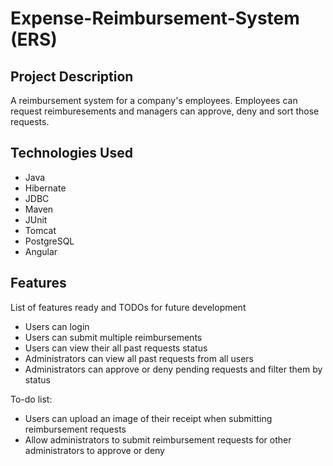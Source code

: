 # Expense-Reimbursement-System (ERS)
## Project Description
A reimbursement system for a company's employees. Employees can request reimburesements and managers can approve, deny and sort those requests.
## Technologies Used
* Java
* Hibernate
* JDBC
* Maven
* JUnit
* Tomcat
* PostgreSQL
* Angular
## Features
List of features ready and TODOs for future development
* Users can login
* Users can submit multiple reimbursements
* Users can view their all past requests status
* Administrators can view all past requests from all users
* Administrators can approve or deny pending requests and filter them by status

To-do list:
* Users can upload an image of their receipt when submitting reimbursement requests
* Allow administrators to submit reimbursement requests for other administrators to approve or deny

